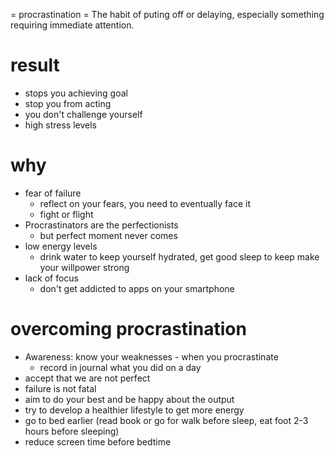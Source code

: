 = procrastination =
The habit of puting off or delaying, especially something requiring immediate attention.

# result
- stops you achieving goal
- stop you from acting
- you don't challenge yourself
- high stress levels

# why
- fear of failure
  - reflect on your fears, you need to eventually face it
  - fight or flight
- Procrastinators are the perfectionists
  - but perfect moment never comes
- low energy levels
  - drink water to keep yourself hydrated, get good sleep to keep make your willpower strong
- lack of focus
  - don't get addicted to apps on your smartphone


# overcoming procrastination
- Awareness: know your weaknesses - when you procrastinate
  - record in journal what you did on a day
- accept that we are not perfect
- failure is not fatal
- aim to do your best and be happy about the output
- try to develop a healthier lifestyle to get more energy
- go to bed earlier (read book or go for walk before sleep, eat foot 2-3 hours before sleeping)
- reduce screen time before bedtime


